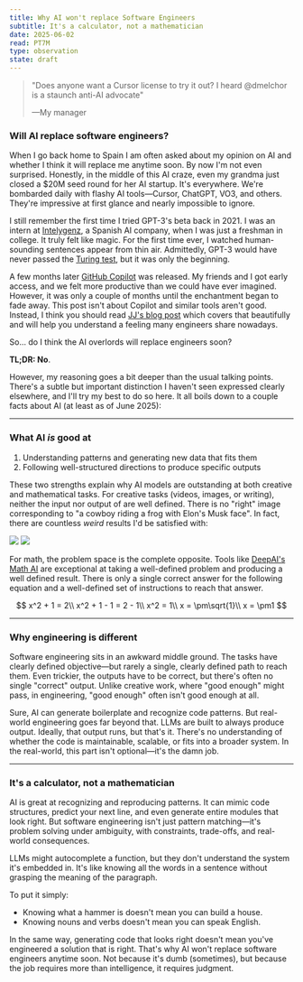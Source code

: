 ```yaml
---
title: Why AI won't replace Software Engineers
subtitle: It's a calculator, not a mathematician
date: 2025-06-02
read: PT7M
type: observation
state: draft
---
```


> "Does anyone want a Cursor license to try it out? I heard @dmelchor is a
> staunch anti-AI advocate"
>
> —My manager

### Will AI replace software engineers?

When I go back home to Spain I am often asked about my opinion on AI and
whether I think it will replace me anytime soon. By now I'm not even surprised.
Honestly, in the middle of this AI craze, even my grandma just closed a $20M
seed round for her AI startup. It's everywhere. We're bombarded daily with
flashy AI tools—Cursor, ChatGPT, VO3, and others. They're impressive at first
glance and nearly impossible to ignore.

I still remember the first time I tried GPT-3's beta back in 2021. I was
an intern at [Intelygenz](https://intelygenz.com/), a Spanish AI company, when
I was just a freshman in college. It truly felt like magic. For the first time
ever, I watched human-sounding sentences appear from thin air. Admittedly,
GPT-3 would have never passed the [Turing
test](https://en.wikipedia.org/wiki/Turing_test), but it was only the
beginning.

A few months later [GitHub Copilot](https://github.com/features/copilot) was
released. My friends and I got early access, and we felt more productive than
we could have ever imagined. However, it was only a couple of months until the
enchantment began to fade away. This post isn't about Copilot and similar tools
aren't good. Instead, I think you should read [JJ's blog
post](https://deplet.ing/the-copilot-delusion/) which covers that beautifully
and will help you understand a feeling many engineers share nowadays.

So... do I think the AI overlords will replace engineers soon?

**TL;DR: No**.

However, my reasoning goes a bit deeper than the usual talking points. There's
a subtle but important distinction I haven't seen expressed clearly elsewhere,
and I'll try my best to do so here. It all boils down to a couple facts about
AI (at least as of June 2025):

---

### What AI _is_ good at

1. Understanding patterns and generating new data that fits them
2. Following well-structured directions to produce specific outputs

These two strengths explain why AI models are
outstanding at both creative and mathematical tasks. For creative
tasks (videos, images, or writing), neither the input nor output of are well
defined. There is no "right" image corresponding to "a cowboy riding a frog with
Elon's Musk face". In fact, there are countless _weird_ results I'd be satisfied with:

<div class="flex justify-center">
    <div class="grid grid-cols-2 gap-4 w-full lg:w-3/4">
        <img class="w-full" src="/blog/why_ai_wont_replace_swes/musk_frog.png" />
        <img class="w-full" src="/blog/why_ai_wont_replace_swes/musk_frog2.png" />
    </div>
</div>

For math, the problem space is the complete opposite. Tools like [DeepAI's
Math AI](https://deepai.org/chat/mathematics) are exceptional at taking a
well-defined problem and producing a well defined result. There is only a
single correct answer for the following equation and a well-defined set of
instructions to reach that answer.

$$
x^2 + 1 = 2\\
x^2 + 1 - 1 = 2 - 1\\
x^2 = 1\\
x = \pm\sqrt{1}\\
x = \pm1
$$

---

### Why engineering is different

Software engineering sits in an awkward middle ground. The tasks have
clearly defined objective—but rarely a single, clearly defined path to reach
them. Even trickier, the outputs have to be correct, but there's often no
single "correct" output. Unlike creative work, where "good enough" might pass,
in engineering, "good enough" often isn't good enough at all.

Sure, AI can generate boilerplate and recognize code patterns. But real-world
engineering goes far beyond that. LLMs are built to always produce output.
Ideally, that output runs, but that's it. There's no understanding of whether
the code is maintainable, scalable, or fits into a broader system. In the
real-world, this part isn't optional—it's the damn job.

---

### It's a calculator, not a mathematician

AI is great at recognizing and reproducing patterns. It can mimic
code structures, predict your next line, and even generate entire modules that
look right. But software engineering isn't just pattern matching—it's
problem solving under ambiguity, with constraints, trade-offs, and real-world
consequences.

LLMs might autocomplete a function, but they don't
understand the system it's embedded in. It's like knowing all the words in a
sentence without grasping the meaning of the paragraph.

To put it simply:

- Knowing what a hammer is doesn't mean you can build a house.
- Knowing nouns and verbs doesn't mean you can speak English.

In the same way, generating code that looks right doesn't mean you've
engineered a solution that is right. That's why AI won't replace software
engineers anytime soon. Not because it's dumb (sometimes), but because the job
requires more than intelligence, it requires judgment.
